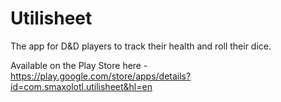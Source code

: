# Utilisheet

The app for D&D players to track their health and roll their dice.

Available on the Play Store here - https://play.google.com/store/apps/details?id=com.smaxolotl.utilisheet&hl=en
